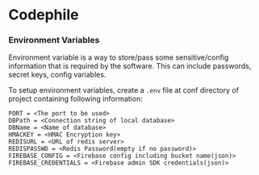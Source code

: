# Codephile

### Environment Variables

Environment variable is a way to store/pass some sensitive/config information that is required by the software. This can include passwords, secret keys, config variables.

To setup environment variables, create a `.env` file at conf directory of project containing following information:
```
PORT = <The port to be used>
DBPath = <Connection string of local database>
DBName = <Name of database>
HMACKEY = <HMAC Encryption key>
REDISURL = <URL of redis server>
REDISPASSWD = <Redis Password(empty if no password)>
FIREBASE_CONFIG = <Firebase config including bucket name(json)>
FIREBASE_CREDENTIALS = <Firebase admin SDK credentials(json)>
```

